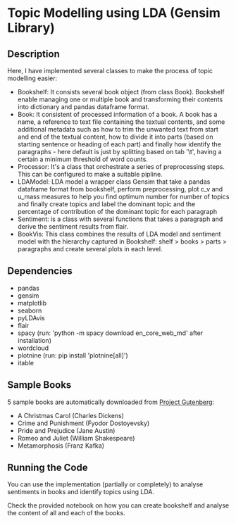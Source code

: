# Topic Modelling using LDA (Gensim Library)

## Description
Here, I have implemented several classes to make the process of topic modelling easier:
- Bookshelf: It consists several book object (from class Book). Bookshelf enable managing one or multiple book and transforming their contents into dictionary and pandas dataframe format.
- Book: It consistent of processed information of a book. A book has a name, a reference to text file containing the textual contents, and some additional metadata such as how to trim the unwanted text from start and end of the textual content, how to divide it into parts (based on starting sentence or heading of each part) and finally how identify the paragraphs - here default is just by splitting based on tab '\t', having a certain a minimum threshold of word counts.
- Processor: It's a class that orchestrate a series of preprocessing steps. This can be configured to make a suitable pipline.
- LDAModel: LDA model a wrapper class Gensim that take a pandas dataframe format from bookshelf, perform preprocessing, plot c_v and u_mass measures to help you find optimum number for number of topics and finally create topics and label the dominant topic and the percentage of contribution of the dominant topic for each paragraph
- Sentiment: is a class with several functions that takes a paragraph and derive the sentiment results from flair. 
- BookVis: This class combines the results of LDA model and sentiment model with the hierarchy captured in Bookshelf: shelf > books > parts > paragraphs and create several plots in each level.
## Dependencies
- pandas
- gensim
- matplotlib
- seaborn
- pyLDAvis
- flair
- spacy (run: 'python -m spacy download en_core_web_md' after installation)
- wordcloud
- plotnine (run: pip install 'plotnine[all]')
- itable 


## Sample Books
5 sample books are automatically downloaded from [Project Gutenberg](https://www.gutenberg.org/):
- A Christmas Carol (Charles Dickens)
- Crime and Punishment (Fyodor Dostoyevsky)
- Pride and Prejudice (Jane Austin)
- Romeo and Juliet (William Shakespeare)
- Metamorphosis  (Franz Kafka)


## Running the Code
You can use the implementation (partially or completely) to analyse sentiments in books and identify topics using LDA. 

Check the provided notebook on how you can create bookshelf and analyse the content of all and each of the books.

